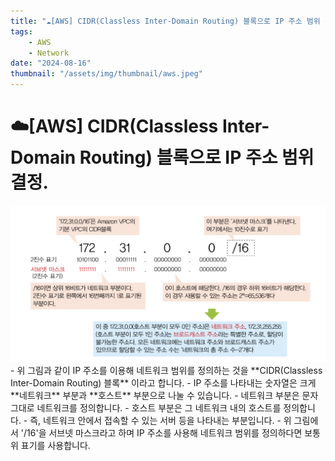 ```yaml
---
title: "☁️[AWS] CIDR(Classless Inter-Domain Routing) 블록으로 IP 주소 범위 결정."
tags:
    - AWS
    - Network
date: "2024-08-16"
thumbnail: "/assets/img/thumbnail/aws.jpeg"
---
```


# ☁️[AWS] CIDR(Classless Inter-Domain Routing) 블록으로 IP 주소 범위 결정.
<img src ="https://github.com/devKobe24/images2/blob/main/AWS/aws-1-0.png?raw=true">
- 위 그림과 같이 IP 주소를 이용해 네트워크 범위를 정의하는 것을 **CIDR(Classless Inter-Domain Routing) 블록** 이라고 합니다.
- IP 주소를 나타내는 숫자열은 크게 **네트워크** 부분과 **호스트** 부분으로 나눌 수 있습니다.
    - 네트워크 부분은 문자 그대로 네트워크를 정의합니다.
    - 호스트 부분은 그 네트워크 내의 호스트를 정의합니다.
        - 즉, 네트워크 안에서 접속할 수 있는 서버 등을 나타내는 부분입니다.
- 위 그림에서 '/16'을 서브넷 마스크라고 하며 IP 주소를 사용해 네트워크 범위를 정의하다면 보통 위 표기를 사용합니다.

